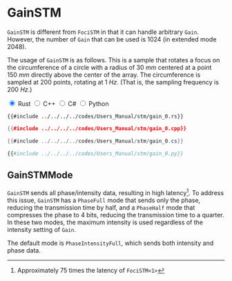 # GainSTM

`GainSTM` is different from `FociSTM` in that it can handle arbitrary `Gain`.
However, the number of `Gain` that can be used is $1024$ (in extended mode $2048$).

The usage of `GainSTM` is as follows.
This is a sample that rotates a focus on the circumference of a circle with a radius of $\SI{30}{mm}$ centered at a point $\SI{150}{mm}$ directly above the center of the array.
The circumference is sampled at 200 points, rotating at $\SI{1}{Hz}$. (That is, the sampling frequency is $\SI{200}{Hz}$.)

<div class="tabs">
<input id="rust_tab" type="radio" class="tab" name="tab" checked>
<label class="tab_item" n=4 for="rust_tab">Rust</label>
<input id="cpp_tab" type="radio" class="tab" name="tab">
<label class="tab_item" n=4 for="cpp_tab">C++</label>
<input id="cs_tab" type="radio" class="tab" name="tab">
<label class="tab_item" n=4 for="cs_tab">C#</label>
<input id="python_tab" type="radio" class="tab" name="tab">
<label class="tab_item" n=4 for="python_tab">Python</label>

```rust,edition2024
{{#include ../../../../codes/Users_Manual/stm/gain_0.rs}}
```

```cpp
{{#include ../../../../codes/Users_Manual/stm/gain_0.cpp}}
```

```cs
{{#include ../../../../codes/Users_Manual/stm/gain_0.cs}}
```

```python
{{#include ../../../../codes/Users_Manual/stm/gain_0.py}}
```
</div>

## GainSTMMode

`GainSTM` sends all phase/intensity data, resulting in high latency[^fn_gain_seq].
To address this issue, `GainSTM` has a `PhaseFull` mode that sends only the phase, reducing the transmission time by half, and a `PhaseHalf` mode that compresses the phase to 4 bits, reducing the transmission time to a quarter.
In these two modes, the maximum intensity is used regardless of the intensity setting of `Gain`.

The default mode is `PhaseIntensityFull`, which sends both intensity and phase data.

[^fn_gain_seq]: Approximately 75 times the latency of `FociSTM<1>`
